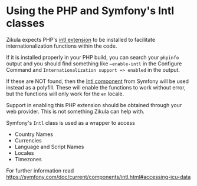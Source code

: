 # Using the PHP and Symfony's Intl classes

Zikula expects PHP's [intl extension](http://www.php.net/manual/en/book.intl.php) to be installed to facilitate internationalization functions within the code.

If it is installed properly in your PHP build, you can search your `phpinfo` output and you should find something like
`—enable-intl` in the Configure Command and `Internationalization support => enabled` in the output.

If these are NOT found, then the [Intl component](https://symfony.com/doc/current/components/intl.html) from Symfony
will be used instead as a polyfill. These will enable the functions to work without error, but the functions will only work for the `en` locale.

Support in enabling this PHP extension should be obtained through your web provider. This is not something Zikula can help with. 

Symfony's `Intl` class is used as a wrapper to access
 - Country Names
 - Currencies
 - Language and Script Names
 - Locales
 - Timezones

For further information read https://symfony.com/doc/current/components/intl.html#accessing-icu-data
